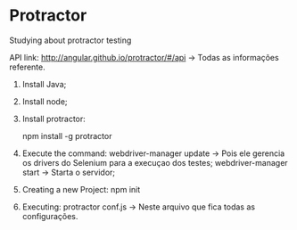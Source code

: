 # Protractor
Studying about protractor testing

API link: http://angular.github.io/protractor/#/api          -> Todas as informações referente.

1) Install Java;
2) Install node;
3) Install protractor: 

    npm install -g protractor
 
4) Execute the command:
    webdriver-manager update   -> Pois ele gerencia os drivers do Selenium para a execuçao dos testes;
    webdriver-manager start   -> Starta o servidor;
     
5) Creating a new Project:
    npm init
    
6) Executing:
    protractor conf.js         -> Neste arquivo que fica todas as configurações.
   
    
 

